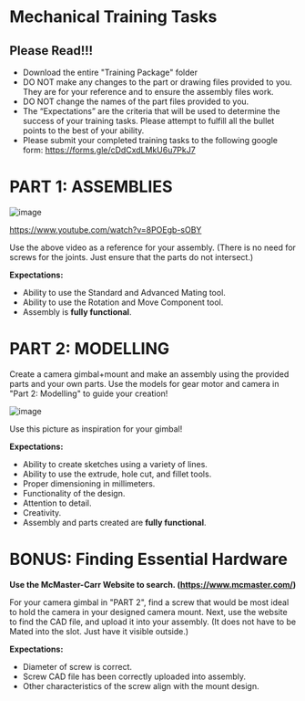 # Mechanical Training Tasks
## Please Read!!!
- Download the entire "Training Package" folder
- DO NOT make any changes to the part or drawing files provided to you. They are for your reference and to ensure the assembly files work.
- DO NOT change the names of the part files provided to you.
- The “Expectations” are the criteria that will be used to determine the success of your training tasks. Please attempt to fulfill all the bullet points to the best of your ability. 
- Please submit your completed training tasks to the following google form: https://forms.gle/cDdCxdLMkU6u7PkJ7

# PART 1: ASSEMBLIES
![image](https://github.com/TMU-CanSat/CanSat-2024-2025-Training-Tasks/assets/174564842/c74c514d-dcc8-4f97-bda5-fe6f40feb1ab)

https://www.youtube.com/watch?v=8POEgb-sOBY

Use the above video as a reference for your assembly. (There is no need for screws for the joints. Just ensure that the parts do not intersect.)

**Expectations:**
- Ability to use the Standard and Advanced Mating tool.
- Ability to use the Rotation and Move Component tool.
- Assembly is **fully functional**.

# PART 2: MODELLING
Create a camera gimbal+mount and make an assembly using the provided parts and your own parts.
Use the models for gear motor and camera in "Part 2: Modelling" to guide your creation! 

![image](https://github.com/TMU-CanSat/CanSat-2024-2025-Training-Tasks/assets/174564842/4223cbd2-d155-4f5e-8399-5e84ee9511fa)

Use this picture as inspiration for your gimbal!

**Expectations:**
- Ability to create sketches using a variety of lines.
- Ability to use the extrude, hole cut, and fillet tools.
- Proper dimensioning in millimeters.
- Functionality of the design.
- Attention to detail.
- Creativity.
- Assembly and parts created are **fully functional**.

# BONUS: Finding Essential Hardware
**Use the McMaster-Carr Website to search. (https://www.mcmaster.com/)**

For your camera gimbal in "PART 2", find a screw that would be most ideal to hold the camera in your designed camera mount. 
Next, use the website to find the CAD file, and upload it into your assembly. (It does not have to be Mated into the slot. Just have it visible outside.)

**Expectations:**
- Diameter of screw is correct.
- Screw CAD file has been correctly uploaded into assembly.
- Other characteristics of the screw align with the mount design.


